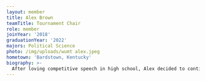 ```yaml
---
layout: member
title: Alex Brown
teamTitle: Tournament Chair
role: member
joinYear: '2018'
graduationYear: '2022'
majors: Political Science
photo: /img/uploads/wumt alex.jpeg
hometown: 'Bardstown, Kentucky'
biography: >-
  After loving competitive speech in high school, Alex decided to continue his passion for public speaking as a member of WUMT. Although he had no idea what he was getting into when he tried out, he's fallen in love with the competition and challenges of college mock trial. His favorite part of mock is getting to collaborate with all of the fun, intelligent and passionate members of WUMT to build smart and complex cases. 
---
```


